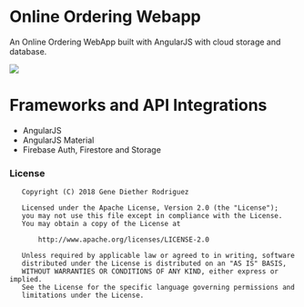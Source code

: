 # Online Ordering Webapp
An Online Ordering WebApp built with AngularJS with cloud storage and database.

<img src="https://drive.google.com/uc?export=view&id=1PRM8owCNQJ6ifHrJdRDdlRftNuulQaR-" />

# Frameworks and API Integrations
- AngularJS
- AngularJS Material
- Firebase Auth, Firestore and Storage

### License
```
   Copyright (C) 2018 Gene Diether Rodriguez

   Licensed under the Apache License, Version 2.0 (the "License");
   you may not use this file except in compliance with the License.
   You may obtain a copy of the License at

       http://www.apache.org/licenses/LICENSE-2.0

   Unless required by applicable law or agreed to in writing, software
   distributed under the License is distributed on an "AS IS" BASIS,
   WITHOUT WARRANTIES OR CONDITIONS OF ANY KIND, either express or implied.
   See the License for the specific language governing permissions and
   limitations under the License.
```
